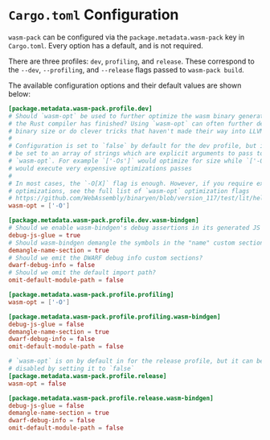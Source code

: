 # `Cargo.toml` Configuration

`wasm-pack` can be configured via the `package.metadata.wasm-pack` key in
`Cargo.toml`. Every option has a default, and is not required.

There are three profiles: `dev`, `profiling`, and `release`. These correspond to
the `--dev`, `--profiling`, and `--release` flags passed to `wasm-pack build`.

The available configuration options and their default values are shown below:

```toml
[package.metadata.wasm-pack.profile.dev]
# Should `wasm-opt` be used to further optimize the wasm binary generated after
# the Rust compiler has finished? Using `wasm-opt` can often further decrease
# binary size or do clever tricks that haven't made their way into LLVM yet.
#
# Configuration is set to `false` by default for the dev profile, but it can
# be set to an array of strings which are explicit arguments to pass to
# `wasm-opt`. For example `['-Os']` would optimize for size while `['-O4']`
# would execute very expensive optimizations passes
#
# In most cases, the `-O[X]` flag is enough. However, if you require extreme
# optimizations, see the full list of `wasm-opt` optimization flags
# https://github.com/WebAssembly/binaryen/blob/version_117/test/lit/help/wasm-opt.test
wasm-opt = ['-O']

[package.metadata.wasm-pack.profile.dev.wasm-bindgen]
# Should we enable wasm-bindgen's debug assertions in its generated JS glue?
debug-js-glue = true
# Should wasm-bindgen demangle the symbols in the "name" custom section?
demangle-name-section = true
# Should we emit the DWARF debug info custom sections?
dwarf-debug-info = false
# Should we omit the default import path?
omit-default-module-path = false

[package.metadata.wasm-pack.profile.profiling]
wasm-opt = ['-O']

[package.metadata.wasm-pack.profile.profiling.wasm-bindgen]
debug-js-glue = false
demangle-name-section = true
dwarf-debug-info = false
omit-default-module-path = false

# `wasm-opt` is on by default in for the release profile, but it can be
# disabled by setting it to `false`
[package.metadata.wasm-pack.profile.release]
wasm-opt = false

[package.metadata.wasm-pack.profile.release.wasm-bindgen]
debug-js-glue = false
demangle-name-section = true
dwarf-debug-info = false
omit-default-module-path = false
```
